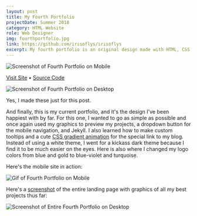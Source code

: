 ```yaml
---
layout: post
title: My Fourth Portfolio
projectDate: Summer 2018
category: HTML Website
role: Web Designer
img: fourthportfolio.jpg
link: https://github.com/irisoflys/irisoflys
excerpt: My fourth portfolio is an original design made with HTML, CSS, Bootstrap, some Javascript, and Jekyll. This website was designed to be a dark theme and with responsiveness in mind. My projects are lists in a single column and text is minimal. This is also when I started having fun with tooltip styling and bright colors.
---
```


<img src="https://irisoflys.com/img/portfoliomid2018mobile.png" alt="Screenshot of Fourth Portfolio on Mobile" class="img-fluid"/>

<p class="caption"><a href="http://irisoflys.com/2019" target="_blank">Visit Site</a> • <a href="https://github.com/irisoflys/2019">Source Code</a></p>

<img src="https://irisoflys.com/img/portfoliomid2018desktop.png" alt="Screenshot of Fourth Portfolio on Desktop" class="img-fluid"/>

<p class="caption">Yes, I made these just for this post.</p>

<p>And finally, this is my current portfolio, and it's the design I've been happiest with by far. For this one, I wanted to go as simple as possible and once again used my graphics to preview my projects, a dropdown button for the mobile navigation, and Jekyll. I also learned how to make custom tooltips and a cute <a href="https://codepen.io/P1N2O/pen/pyBNzX" target="_blank" rel="nofollow">CSS gradient animation</a> for the special link to my blog. Instead of using a white theme, I went for a kickass dark theme because I find it to be much easier on the eyes. Here is also where I changed my logo colors from blue and gold to blue-violet and turquoise.</p>

<p>Here's the mobile site in action:</p>

<img src="https://irisoflys.com/img/portfolio2018onmobile.gif" alt="Gif of Fourth Portfolio on Mobile" class="img-fluid"/>

<p>Here's a <a href="https://addons.mozilla.org/en-US/firefox/addon/fireshot/" target="_blank" rel="nofollow">screenshot</a> of the entire landing page with graphics of all my best projects thus far:</p>

<img src="https://irisoflys.com/img/portfoliobylizorg.png" alt="Screenshot of Entire Fourth Portfolio on Desktop" class="img-fluid"/>
